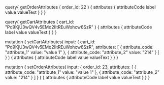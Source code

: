 
query{
  getOrderAttributes (
    order_id: 22
  ) {
    attributes {
      attributeCode
      label
      value
      valueText
    }
  }
}

query{
  getCartAttributes (
    cart_id: "Pd9KjU3wQV4v5EMd2IItREuWohcw6SzR"
  ) {
    attributes {
      attributeCode
      label
      value
      valueText
    }
  }
}


mutation {
  setCartAttributes(
    input: {
      cart_id: "Pd9KjU3wQV4v5EMd2IItREuWohcw6SzR",
      attributes: [
        {
          attribute_code: "attribute_1"
          value: "value 1"
        },
        {
          attribute_code: "attribute_2"
          value: "214"
        }
      ]
    }
  ) {
    attributes {
      attributeCode
      label
      value
      valueText
    }
  }
}

mutation {
  setOrderAttributes(
    input: {
      order_id: 23,
      attributes: [
        {
          attribute_code: "attribute_1"
          value: "value 1"
        },
        {
          attribute_code: "attribute_2"
          value: "214"
        }
      ]
    }
  ) {
    attributes {
      attributeCode
      label
      value
      valueText
    }
  }
}